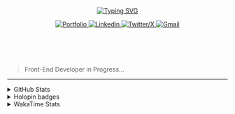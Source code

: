 
<header align="left">
  
[![Typing SVG](https://readme-typing-svg.demolab.com?font=Poppins&size=28&duration=3000&pause=500&color=F7F7F7&random=false&width=535&lines=Welcome+to+my+GitHub+Profile!+%F0%9F%91%8B;Front-End+VueJS+Developer+%F0%9F%92%BB%F0%9F%91%BB;Let's+Connect!+%F0%9F%98%83%F0%9F%9A%80)](https://git.io/typing-svg)

    
<section>
  <a href="">
    <img src="https://img.shields.io/badge/Portfolio-255E63?style=for-the-badge&logo=About.me&logoColor=white" alt="Portfolio">
  </a>
    <a href="https://www.linkedin.com/in/jfmartinz/" target="_blank">
    <img src="https://img.shields.io/badge/LinkedIn-0077B5?style=for-the-badge&logo=linkedin&logoColor=white" alt="Linkedin">
  </a>
  <a href="https://twitter.com/jfmartinz" target="_blank">
    <img src="https://img.shields.io/badge/X-000000?style=for-the-badge&logo=x&logoColor=white" alt="Twitter/X">
  </a>
  <a href="mailto:se.josephmartin@gmail.com">
    <img src="https://img.shields.io/badge/Gmail-D14836?style=for-the-badge&logo=gmail&logoColor=white" alt="Gmail" title="mailto:se.josephmartin@gmail.com">
  </a>
</section>
</header>  
<section align="left">
<br>

  > Front-End Developer in Progress...

  <!-- 
 Hello! 👋
 <br>
 <br>




I am Front-End Developer passionate about building user-friendly and intuitive experiences with HTML, CSS, TailwindCSS, JavaScript, VueJS, Git, and GitHub. 

I have familiarity with additional tools and technologies like Pinia, TypeScript, PHP, Laravel, MySQL, and UI/UX design principles.

Eager to collaborate with professionals, seeking an internship opportunity to apply and further develop my skills in a real-world project.

<br>
> 🌐 Connect with  [**Me**](https://www.biodrop.io/jfmartinz) 
</section>-->

---

<section>
  
<!-- <table>

  <tr>
      <th>
     Front-End
   </th>
    <td>
      <a href="https://skillicons.dev" title="Visit https://skillicons.dev for more information">
        <img src="https://skillicons.dev/icons?i=html,css,javascript,typescript,tailwindcss,vuejs,pinia,vitest,git,github,figma" />
      </a> 
    </td>
    <th>Back-End</th>
    <td>
      <a href="https://skillicons.dev" title="Visit https://skillicons.dev for more information">
        <img src="https://skillicons.dev/icons?i=php,laravel,mysql" />
      </a> 
    </td>
  </tr> 
</table>


  <br><br>
-->



 <details>
  <summary>
    GitHub Stats
     </summary>
<img src="https://github-readme-stats.vercel.app/api?username=jfmartinz&show_icons=true&theme=tokyonight&hide_border=true&include_all_commits=false&count_private=false" alt="GitHub Stats" title="Github Stats"/>  <img src="https://github-readme-streak-stats.herokuapp.com/?user=jfmartinz&theme=tokyonight&hide_border=true" alt="Github Streak" title="Github Streak"/> 


<div align="left">
<a  href="https://committers.top/philippines_public#jfmartinz" title="Visit https://committers.top/ to learn more about this">
          <img src="https://img.shields.io/static/v1?label=MOST ACTIVE GITHUB USER IN PH&labelColor=4d4f73&message=➦&color=38bdae&style=lat-Square&logo=github&logoColor=fffff"/>
</a>
  </div>
</details>
<!-- Visit https://committers.top/ to learn more about this -->

<details>
  <summary>
    Holopin badges
  </summary>
  
[![An image of @jfmartinz's Holopin badges, which is a link to view their full Holopin profile](https://holopin.me/jfmartinz)](https://holopin.io/@jfmartinz)

</details>

<details>
  <summary>
  WakaTime Stats
  </summary>

<!--START_SECTION:jfmartinz-->
![Code Time](http://img.shields.io/badge/Code%20Time-475%20hrs%2026%20mins-blue)

**I'm an Early 🐤** 

```text
🌞 Morning                281 commits         █████░░░░░░░░░░░░░░░░░░░░   20.19 % 
🌆 Daytime                471 commits         ████████░░░░░░░░░░░░░░░░░   33.84 % 
🌃 Evening                488 commits         █████████░░░░░░░░░░░░░░░░   35.06 % 
🌙 Night                  152 commits         ███░░░░░░░░░░░░░░░░░░░░░░   10.92 % 
```
📅 **I'm Most Productive on Thursday** 

```text
Monday                   209 commits         ████░░░░░░░░░░░░░░░░░░░░░   15.01 % 
Tuesday                  163 commits         ███░░░░░░░░░░░░░░░░░░░░░░   11.71 % 
Wednesday                212 commits         ████░░░░░░░░░░░░░░░░░░░░░   15.23 % 
Thursday                 230 commits         ████░░░░░░░░░░░░░░░░░░░░░   16.52 % 
Friday                   204 commits         ████░░░░░░░░░░░░░░░░░░░░░   14.66 % 
Saturday                 198 commits         ████░░░░░░░░░░░░░░░░░░░░░   14.22 % 
Sunday                   176 commits         ███░░░░░░░░░░░░░░░░░░░░░░   12.64 % 
```


📊 **This Week I Spent My Time On** 

```text
💬 Programming Languages: 
JavaScript               7 hrs 3 mins        ████████░░░░░░░░░░░░░░░░░   31.08 % 
CSS                      4 hrs 23 mins       █████░░░░░░░░░░░░░░░░░░░░   19.30 % 
PHP                      4 hrs 5 mins        █████░░░░░░░░░░░░░░░░░░░░   18.02 % 
HTML                     3 hrs 44 mins       ████░░░░░░░░░░░░░░░░░░░░░   16.45 % 
Vue.js                   2 hrs 37 mins       ███░░░░░░░░░░░░░░░░░░░░░░   11.57 % 

💻 Operating System: 
Windows                  22 hrs 43 mins      █████████████████████████   100.00 % 
```


<!--END_SECTION:jfmartinz-->
</details>
</section>
